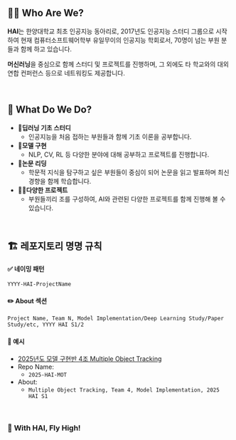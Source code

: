 ## 🙋‍♂️ Who Are We?
**HAI**는 한양대학교 최초 인공지능 동아리로,
2017년도 인공지능 스터디 그룹으로 시작하여
현재 컴퓨터소프트웨어학부 유일무이의 인공지능 학회로서,
70명이 넘는 부원 분들과 함께 하고 있습니다.

**머신러닝**을 중심으로 함께 스터디 및
프로젝트를 진행하며, 그 외에도 타 학교와의 대외
연합 컨퍼런스 등으로 네트워킹도 제공합니다.

<br>

## 🏢 What Do We Do?
- 🏫**딥러닝 기초 스터디**
    - 인공지능을 처음 접하는 부원들과 함께 기초 이론을 공부합니다.
- 🤖**모델 구현**
    - NLP, CV, RL 등 다양한 분야에 대해 공부하고 프로젝트를 진행합니다.
- 📖**논문 리딩** 
    - 학문적 지식을 탐구하고 싶은 부원들이 중심이 되어 논문을 읽고 발표하며 최신 경향을 함께 학습합니다.
- 👨‍💻**다양한 프로젝트**
    - 부원들끼리 조를 구성하여, AI와 관련된 다양한 프로젝트를 함께 진행해 볼 수 있습니다.

<br>

## 🏗️ 레포지토리 명명 규칙

#### ✅ **네이밍 패턴**
```
YYYY-HAI-ProjectName
```

#### ✏️ **About 섹션**
```
Project Name, Team N, Model Implementation/Deep Learning Study/Paper Study/etc, YYYY HAI S1/2
```

#### 📌 **예시**
- [2025년도 모델 구현반 4조 Multiple Object Tracking](https://github.com/HanyangTechAI/2025-HAI-MOT)
- Repo Name: 
    - `2025-HAI-MOT`
- About: 
    - `Multiple Object Tracking, Team 4, Model Implementation, 2025 HAI S1`

<br>

### 🪽 **With HAI, Fly High!**
